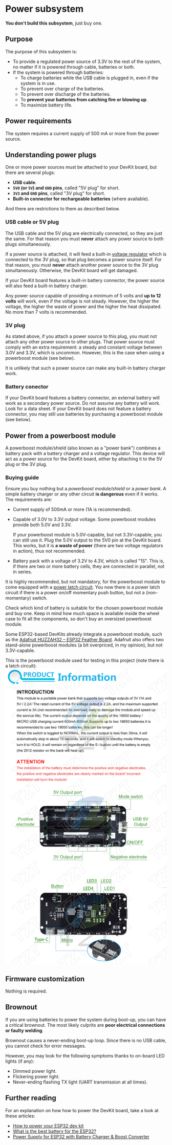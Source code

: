 # Power subsystem

**You don't build this subsystem**, just buy one.

## Purpose

The purpose of this subsystem is:

- To provide a regulated power source of 3.3V to the rest of the system, no matter if it is powered through cable, batteries or both.
- If the system is powered through batteries:
  - To charge batteries while the USB cable is plugged in, even if the system is in use.
  - To prevent over charge of the batteries.
  - To prevent over discharge of the batteries.
  - To **prevent your batteries from catching fire or blowing up**.
  - To maximize battery life.

## Power requirements

The system requires a current supply of 500 mA or more from the power source.

## Understanding power plugs

One or more power sources must be attached to your DevKit board, but there are several plugs:

- **USB cable**.
- **`5V0` (or `5V`) and `GND` pins**, called "5V plug" for short.
- **`3V3` and `GND` pins**, called "3V plug" for short.
- **Built-in connector for rechargeable batteries** (where available).

And there are restrictions to them as described below.

### USB cable or 5V plug

The USB cable and the 5V plug are electrically connected, so they are just the same.
For that reason you must **never** attach any power source to both plugs simultaneously.

If a power source is attached, it will feed a built-in [voltage regulator](https://en.wikipedia.org/wiki/Voltage_regulator)
which is connected to the 3V plug, so that plug becomes a power source itself.
For that reason, you must **never** attach another power source to the 3V plug simultaneously.
Otherwise, the DevKit board will get damaged.

If your DevKit board features a built-in battery connector, the power source will also feed a built-in battery charger.

Any power source capable of providing a minimum of 5 volts and **up to 12 volts** will work, even if the voltage is not steady.
However, the higher the voltage, the higher the waste of power and the higher the heat dissipated.
No more than 7 volts is recommended.

### 3V plug

As stated above, if you attach a power source to this plug, you must not attach any other power source to other plugs.
That power source must comply with an extra requirement: a steady and constant voltage between 3.0V and 3.3V, which is uncommon.
However, this is the case when using a powerboost module (see below).

It is unlikely that such a power source can make any built-in battery charger work.

### Battery conector

If your DevKit board features a battery connector, an external battery will work as a secondary power source.
Do not assume any battery will work. Look for a data sheet.
If your DevKit board does not feature a battery connector,
you may still use batteries by purchasing a powerboost module (see below).

## Power from a powerboost module

A powerboost module/shield (also known as a "power bank") combines a battery pack with a battery charger and a voltage regulator.
This device will act as a power source for the DevKit board, either by attaching it to the 5V plug or the 3V plug.

### Buying guide

Ensure you buy nothing but a *powerboost module/shield* or a *power bank*.
A simple battery charger or any other circuit **is dangerous** even if it works.
The requirements are:

- Current supply of 500mA or more (1A is recommended).
- Capable of 3.0V to 3.3V output voltage. Some powerboost modules provide both 5.0V and 3.3V.

  If your powerboost module is 5.0V-capable, but not 3.3V-capable, you can still use it. Plug the 5.0V output to the 5V0 pin at the DevKit board.
  This works, but it is **a waste of power** (there are two voltage regulators in action), thus not recommended.

- Battery pack with a voltage of 3.2V to 4.3V, which is called "1S". This is, if there are two or more battery cells, they are connected in parallel, not in series.

It is highly recommended, but not mandatory, for the powerboost module to come equipped with a [power latch circuit](../PowerLatch/PowerLatch_en.md).
You now there is a power latch circuit if there is a power on/off momentary push button, but not a (non-momentary) switch.

Check which kind of battery is suitable for the chosen powerboost module and buy one.
Keep in mind how much space is available inside the wheel case to fit all the components, so don't buy an oversized powerboost module.

Some ESP32-based DevKits already integrate a powerboost module, such as the [Adafruit HUZZAH32 – ESP32 Feather Board](https://www.adafruit.com/product/3405).
Adafruit also offers two stand-alone powerboost modules (a bit overpriced, in my opinion), but not 3.3V-capable.

This is the powerboost module used for testing in this project (note there is a latch circuit):
![module used for testing](./BatteryShieldSpecs.png)

## Firmware customization

Nothing is required.

## Brownout

If you are using batteries to power the system during boot-up, you can have a critical brownout.
The most likely culprits are **poor electrical connections or faulty welding**.

Brownout causes a never-ending boot-up loop.
Since there is no USB cable,
you cannot check for error messages.

However, you may look for the following symptoms thanks to on-board LED lights (if any):

- Dimmed power light.
- Flickering power light.
- Never-ending flashing TX light (UART transmission at all times).

## Further reading

For an explanation on how how to power the DevKit board, take a look at these articles:

- [How to power your ESP32 dev kit](https://techexplorations.com/guides/esp32/begin/power/)
- [What is the best battery for the ESP32?](https://diyi0t.com/best-battery-for-esp32/)
- [Power Supply for ESP32 with Battery Charger & Boost Converter](https://how2electronics.com/power-supply-for-esp32-with-boost-converter-battery-charger/)
